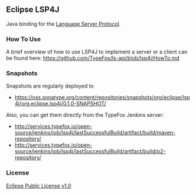 ## Eclipse LSP4J

Java binding for the [Language Server Protocol](https://github.com/Microsoft/language-server-protocol).

### How To Use

A brief overview of how to use LSP4J to implement a server or a client can be found here:
https://github.com/TypeFox/ls-api/blob/lsp4j/HowTo.md

### Snapshots

Snapshots are regularly deployed to 
 * https://oss.sonatype.org/content/repositories/snapshots/org/eclipse/lsp4j/org.eclipse.lsp4j/0.1.0-SNAPSHOT/

Also, you can get them directly from the TypeFox Jenkins server:
 * http://services.typefox.io/open-source/jenkins/job/lsp4j/lastSuccessfulBuild/artifact/build/maven-repository/
 * http://services.typefox.io/open-source/jenkins/job/lsp4j/lastSuccessfulBuild/artifact/build/p2-repository/

### License

[Eclipse Public License v1.0](https://www.eclipse.org/legal/epl-v10.html)
